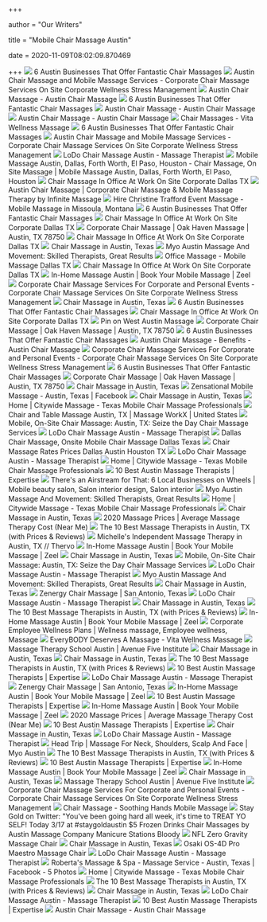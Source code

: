 +++
        
author = "Our Writers"
        
title = "Mobile Chair Massage Austin"
        
date = 2020-11-09T08:02:09.870469
        
+++
[ ![](https://austinot.com/wp-content/uploads/2019/01/Serenity-Wellness-Mobile-Massage-Therapists.jpg)](https://austinot.com/wp-content/uploads/2019/01/Serenity-Wellness-Mobile-Massage-Therapists.jpg) 6 Austin Businesses That Offer Fantastic Chair Massages
[ ![](https://bodyworkalternatives.com/wp-content/uploads/2015/11/austin-corporate-chair-massage-workplace.png)](https://bodyworkalternatives.com/wp-content/uploads/2015/11/austin-corporate-chair-massage-workplace.png) Austin Chair Massage and Mobile Massage Services - Corporate Chair Massage  Services On Site Corporate Wellness Stress Management
[ ![](https://www.austinchairmassage.com/uploads/3/4/4/8/34483466/austin-chair-massage-katy-massage-therapist-mobile-massage_orig.jpg)](https://www.austinchairmassage.com/uploads/3/4/4/8/34483466/austin-chair-massage-katy-massage-therapist-mobile-massage_orig.jpg) Austin Chair Massage - Austin Chair Massage
[ ![](https://austinot.com/wp-content/uploads/2019/01/Seize-the-Day-Chair-Massage-Somnio-1024x768.jpg)](https://austinot.com/wp-content/uploads/2019/01/Seize-the-Day-Chair-Massage-Somnio-1024x768.jpg) 6 Austin Businesses That Offer Fantastic Chair Massages
[ ![](https://www.austinchairmassage.com/uploads/3/4/4/8/34483466/editor/austin-chair-massage-therapists-meera-cobi-lindsay-katy-cheryl-v2_1.jpg?1531322776)](https://www.austinchairmassage.com/uploads/3/4/4/8/34483466/editor/austin-chair-massage-therapists-meera-cobi-lindsay-katy-cheryl-v2_1.jpg?1531322776) Austin Chair Massage - Austin Chair Massage
[ ![](http://austinchairmassage.com/uploads/3/4/4/8/34483466/3929399_orig.jpg)](http://austinchairmassage.com/uploads/3/4/4/8/34483466/3929399_orig.jpg) Austin Chair Massage - Austin Chair Massage
[ ![](https://static.spacecrafted.com/e56223bd68954f7d9aeb9fc1d8e08512/i/bee65eff13644362b39708449c4fd0c5/1/4SoifmQp45JMgBnHp7ed2/Copy%20of%20Chair.Massage.Austin.jpeg)](https://static.spacecrafted.com/e56223bd68954f7d9aeb9fc1d8e08512/i/bee65eff13644362b39708449c4fd0c5/1/4SoifmQp45JMgBnHp7ed2/Copy%20of%20Chair.Massage.Austin.jpeg) Chair Massages - Vita Wellness Massage
[ ![](https://austinot.com/wp-content/uploads/2019/01/Zen-Well-Chair-Massage.jpg)](https://austinot.com/wp-content/uploads/2019/01/Zen-Well-Chair-Massage.jpg) 6 Austin Businesses That Offer Fantastic Chair Massages
[ ![](https://i2.wp.com/bodyworkalternatives.com/wp-content/uploads/2015/11/austin-corporate-chair-massage-employee-health-fairs-trade-show-texas.png?ssl=1)](https://i2.wp.com/bodyworkalternatives.com/wp-content/uploads/2015/11/austin-corporate-chair-massage-employee-health-fairs-trade-show-texas.png?ssl=1) Austin Chair Massage and Mobile Massage Services - Corporate Chair Massage  Services On Site Corporate Wellness Stress Management
[ ![](https://lh3.googleusercontent.com/NkPl7UejkJjCu2SyBLQcGOCGp8dNV_JPE9Dc1m5Fg1nkvFqXF8zRP29d6hA0zl1_acCLK2EiJ4ZHL6E2JQ=w1080-h608-p-no-v0)](https://lh3.googleusercontent.com/NkPl7UejkJjCu2SyBLQcGOCGp8dNV_JPE9Dc1m5Fg1nkvFqXF8zRP29d6hA0zl1_acCLK2EiJ4ZHL6E2JQ=w1080-h608-p-no-v0) LoDo Chair Massage Austin - Massage Therapist
[ ![](https://img1.wsimg.com/isteam/ip/de5fb9be-d378-4de2-99cb-ecbdb1a17b13/images.jpeg/:/cr=t:0%25,l:0%25,w:100%25,h:100%25/rs=w:400,cg:true)](https://img1.wsimg.com/isteam/ip/de5fb9be-d378-4de2-99cb-ecbdb1a17b13/images.jpeg/:/cr=t:0%25,l:0%25,w:100%25,h:100%25/rs=w:400,cg:true) Mobile Massage Austin, Dallas, Forth Worth, El Paso, Houston - Chair Massage,  On Site Massage | Mobile Massage Austin, Dallas, Forth Worth, El Paso,  Houston
[ ![](https://massageintegration.com/wp-content/uploads/2020/02/Chair-Massage-Corporate-Massage-In-Office.jpg)](https://massageintegration.com/wp-content/uploads/2020/02/Chair-Massage-Corporate-Massage-In-Office.jpg) Chair Massage In Office At Work On Site Corporate Dallas TX
[ ![](https://www.infinitemassage.com/wp-content/uploads/2019/01/header_atlanta-624x184.jpg)](https://www.infinitemassage.com/wp-content/uploads/2019/01/header_atlanta-624x184.jpg) Austin Chair Massage | Corporate Chair Massage & Mobile Massage Therapy by  Infinite Massage
[ ![](https://s3.amazonaws.com/gigsalad_media/c/christine_trafford_event_massage_missoul/548871db34926.jpg)](https://s3.amazonaws.com/gigsalad_media/c/christine_trafford_event_massage_missoul/548871db34926.jpg) Hire Christine Trafford Event Massage - Mobile Massage in Missoula, Montana
[ ![](https://austinot.com/wp-content/uploads/2019/01/Austin-Chair-Massage-Meera-Hoffman-e1547736162956.jpg)](https://austinot.com/wp-content/uploads/2019/01/Austin-Chair-Massage-Meera-Hoffman-e1547736162956.jpg) 6 Austin Businesses That Offer Fantastic Chair Massages
[ ![](https://cdn.shortpixel.ai/client/q_glossy,ret_img,w_300,h_253/https://massageintegration.com/wp-content/uploads/2020/02/Chair-Massage-Therapist-Mobile-Corporate-Massage-At-Work-Dallas-Austin-Houston-San-Antonio-TX.jpg)](https://cdn.shortpixel.ai/client/q_glossy,ret_img,w_300,h_253/https://massageintegration.com/wp-content/uploads/2020/02/Chair-Massage-Therapist-Mobile-Corporate-Massage-At-Work-Dallas-Austin-Houston-San-Antonio-TX.jpg) Chair Massage In Office At Work On Site Corporate Dallas TX
[ ![](https://3989ac5bcbe1edfc864a-0a7f10f87519dba22d2dbc6233a731e5.ssl.cf2.rackcdn.com/oakhavenmassagenew/man-chair-massage.jpg)](https://3989ac5bcbe1edfc864a-0a7f10f87519dba22d2dbc6233a731e5.ssl.cf2.rackcdn.com/oakhavenmassagenew/man-chair-massage.jpg) Corporate Chair Massage | Oak Haven Massage | Austin, TX 78750
[ ![](https://massageintegration.com/wp-content/uploads/2020/02/Massage-At-Work-Chair-Massage-Corporate-Massage-Dallas-Fort-Worth-Austin-Houston-San-Antonio-TX.jpg)](https://massageintegration.com/wp-content/uploads/2020/02/Massage-At-Work-Chair-Massage-Corporate-Massage-Dallas-Fort-Worth-Austin-Houston-San-Antonio-TX.jpg) Chair Massage In Office At Work On Site Corporate Dallas TX
[ ![](https://lodochairmassage.com/userfiles/1463/images/service-office-chair-massage.jpg)](https://lodochairmassage.com/userfiles/1463/images/service-office-chair-massage.jpg) Chair Massage in Austin, Texas
[ ![](https://myoaustin.com/wp-content/uploads/2019/12/Austin-floor-barre-instructor-Rachel-Meador.jpg)](https://myoaustin.com/wp-content/uploads/2019/12/Austin-floor-barre-instructor-Rachel-Meador.jpg) Myo Austin Massage And Movement: Skilled Therapists, Great Results
[ ![](https://cdn.shortpixel.ai/client/q_glossy,ret_img,w_300,h_120/https://massageintegration.com/wp-content/uploads/2020/02/Chair-Massage-At-Work-Corporate-Chair-Massage-Dallas-Fort-Worth-Austin-Houston-San-Antonio-TX-Massage-Integration-300x120.jpg)](https://cdn.shortpixel.ai/client/q_glossy,ret_img,w_300,h_120/https://massageintegration.com/wp-content/uploads/2020/02/Chair-Massage-At-Work-Corporate-Chair-Massage-Dallas-Fort-Worth-Austin-Houston-San-Antonio-TX-Massage-Integration-300x120.jpg) Office Massage - Mobile Massage Dallas TX
[ ![](https://cdn.shortpixel.ai/client/q_glossy,ret_img/https://massageintegration.com/wp-content/uploads/2018/09/Chair-Massage-Dallas-TX-In-Home-Mobile-Hotel-Massage-Dallas-TX-by-Massage-Integration.jpg)](https://cdn.shortpixel.ai/client/q_glossy,ret_img/https://massageintegration.com/wp-content/uploads/2018/09/Chair-Massage-Dallas-TX-In-Home-Mobile-Hotel-Massage-Dallas-TX-by-Massage-Integration.jpg) Chair Massage In Office At Work On Site Corporate Dallas TX
[ ![](https://www.zeel.com/assets/4/svg/massages/sports.svg)](https://www.zeel.com/assets/4/svg/massages/sports.svg) In-Home Massage Austin | Book Your Mobile Massage | Zeel
[ ![](https://i2.wp.com/bodyworkalternatives.com/wp-content/uploads/2019/02/chair-massage-near-me.png?fit=560%2C315&ssl=1)](https://i2.wp.com/bodyworkalternatives.com/wp-content/uploads/2019/02/chair-massage-near-me.png?fit=560%2C315&ssl=1) Corporate Chair Massage Services For Corporate and Personal Events -  Corporate Chair Massage Services On Site Corporate Wellness Stress  Management
[ ![](https://lodochairmassage.com/userfiles/1463/images/massage-thumb-1.jpg)](https://lodochairmassage.com/userfiles/1463/images/massage-thumb-1.jpg) Chair Massage in Austin, Texas
[ ![](https://austinot.com/wp-content/uploads/2019/01/A-Healers-Touch-Chair-Massage-Copy.jpg)](https://austinot.com/wp-content/uploads/2019/01/A-Healers-Touch-Chair-Massage-Copy.jpg) 6 Austin Businesses That Offer Fantastic Chair Massages
[ ![](https://cdn.shortpixel.ai/client/q_glossy,ret_img,w_300,h_253/https://massageintegration.com/wp-content/uploads/2020/02/Corporate-Chair-Massage-In-Office-At-Work-Dallas-Fort-Worth-Houston-Austin-San-Antonio-TX-by-Massage-Integration-300x253.jpg)](https://cdn.shortpixel.ai/client/q_glossy,ret_img,w_300,h_253/https://massageintegration.com/wp-content/uploads/2020/02/Corporate-Chair-Massage-In-Office-At-Work-Dallas-Fort-Worth-Houston-Austin-San-Antonio-TX-by-Massage-Integration-300x253.jpg) Chair Massage In Office At Work On Site Corporate Dallas TX
[ ![](https://i.pinimg.com/originals/4a/35/c4/4a35c46748468a5c7688a7d05045cb58.png)](https://i.pinimg.com/originals/4a/35/c4/4a35c46748468a5c7688a7d05045cb58.png) Pin on West Austin Massage
[ ![](https://3989ac5bcbe1edfc864a-0a7f10f87519dba22d2dbc6233a731e5.ssl.cf2.rackcdn.com/oakhavenmassagenew/woman-chair-massage_copy.jpg)](https://3989ac5bcbe1edfc864a-0a7f10f87519dba22d2dbc6233a731e5.ssl.cf2.rackcdn.com/oakhavenmassagenew/woman-chair-massage_copy.jpg) Corporate Chair Massage | Oak Haven Massage | Austin, TX 78750
[ ![](https://austinot.com/wp-content/uploads/2019/01/Knot-Anymore-Chair-Massage-Caffe-Teo-1024x768-1-e1548086837488.jpg)](https://austinot.com/wp-content/uploads/2019/01/Knot-Anymore-Chair-Massage-Caffe-Teo-1024x768-1-e1548086837488.jpg) 6 Austin Businesses That Offer Fantastic Chair Massages
[ ![](http://austinchairmassage.com/uploads/3/4/4/8/34483466/2613113.jpg)](http://austinchairmassage.com/uploads/3/4/4/8/34483466/2613113.jpg) Austin Chair Massage - Benefits - Austin Chair Massage
[ ![](https://i0.wp.com/bodyworkalternatives.com/wp-content/uploads/2016/04/request-corporate-chair-massage-book-now-proposal-rates-contract.png?resize=600%2C200&ssl=1)](https://i0.wp.com/bodyworkalternatives.com/wp-content/uploads/2016/04/request-corporate-chair-massage-book-now-proposal-rates-contract.png?resize=600%2C200&ssl=1) Corporate Chair Massage Services For Corporate and Personal Events -  Corporate Chair Massage Services On Site Corporate Wellness Stress  Management
[ ![](https://austinot.com/wp-content/uploads/2019/01/Myo-Massage-Bodywork-and-Acupuncture.jpg)](https://austinot.com/wp-content/uploads/2019/01/Myo-Massage-Bodywork-and-Acupuncture.jpg) 6 Austin Businesses That Offer Fantastic Chair Massages
[ ![](https://3989ac5bcbe1edfc864a-0a7f10f87519dba22d2dbc6233a731e5.ssl.cf2.rackcdn.com/oakhavenmassageaustin/logo/oak-haven-logo-1/oak-haven-logo-1_600x340.png)](https://3989ac5bcbe1edfc864a-0a7f10f87519dba22d2dbc6233a731e5.ssl.cf2.rackcdn.com/oakhavenmassageaustin/logo/oak-haven-logo-1/oak-haven-logo-1_600x340.png) Corporate Chair Massage | Oak Haven Massage | Austin, TX 78750
[ ![](https://lodochairmassage.com/userfiles/1463/images/austin-massage-jen.jpg)](https://lodochairmassage.com/userfiles/1463/images/austin-massage-jen.jpg) Chair Massage in Austin, Texas
[ ![](https://lookaside.fbsbx.com/lookaside/crawler/media/?media_id=453253684858887)](https://lookaside.fbsbx.com/lookaside/crawler/media/?media_id=453253684858887) Zensational Mobile Massage - Austin, Texas | Facebook
[ ![](https://lodochairmassage.com/userfiles/1463/images/DSC_0014.JPG?t=20190308120317)](https://lodochairmassage.com/userfiles/1463/images/DSC_0014.JPG?t=20190308120317) Chair Massage in Austin, Texas
[ ![](https://static.wixstatic.com/media/13e626_ff17bc97240b4b448ffee41082dd22b7~mv2.jpg/v1/fill/w_600,h_520,al_c,q_80,usm_0.66_1.00_0.01/13e626_ff17bc97240b4b448ffee41082dd22b7~mv2.webp)](https://static.wixstatic.com/media/13e626_ff17bc97240b4b448ffee41082dd22b7~mv2.jpg/v1/fill/w_600,h_520,al_c,q_80,usm_0.66_1.00_0.01/13e626_ff17bc97240b4b448ffee41082dd22b7~mv2.webp) Home | Citywide Massage - Texas Mobile Chair Massage Professionals
[ ![](https://static.wixstatic.com/media/00316870caf748469a2351dd926263e2.jpg/v1/fill/w_640,h_312,al_c,q_80,usm_0.66_1.00_0.01/00316870caf748469a2351dd926263e2.webp)](https://static.wixstatic.com/media/00316870caf748469a2351dd926263e2.jpg/v1/fill/w_640,h_312,al_c,q_80,usm_0.66_1.00_0.01/00316870caf748469a2351dd926263e2.webp) Chair and Table Massage Austin, TX | Massage WorkX | United States
[ ![](https://seizethedaymassage.com/wordpress1/wp-content/uploads/2016/08/logo_new1.png)](https://seizethedaymassage.com/wordpress1/wp-content/uploads/2016/08/logo_new1.png) Mobile, On-Site Chair Massage: Austin, TX: Seize the Day Chair Massage  Services
[ ![](https://lh3.googleusercontent.com/qV7RALdk36QMk3rn6XIsEdc2vDDu2W9Ra0kJQmiZphvREcy83hOXF_e0vi47PbnlKwTkkdvy4snUN1WIaw=w768-h768-n-o-v1)](https://lh3.googleusercontent.com/qV7RALdk36QMk3rn6XIsEdc2vDDu2W9Ra0kJQmiZphvREcy83hOXF_e0vi47PbnlKwTkkdvy4snUN1WIaw=w768-h768-n-o-v1) LoDo Chair Massage Austin - Massage Therapist
[ ![](https://massageintegration.com/wp-content/uploads/2017/06/Chair-Massage-Therapy-Corporate-Office-Chair-Massage-Dallas-Houston-TX.jpg)](https://massageintegration.com/wp-content/uploads/2017/06/Chair-Massage-Therapy-Corporate-Office-Chair-Massage-Dallas-Houston-TX.jpg) Dallas Chair Massage, Onsite Mobile Chair Massage Dallas Texas
[ ![](https://massageintegration.com/wp-content/uploads/2015/04/Chair-Massage-Office-Chair-Massage-Corporate-Wellness-Program-Dallas-Fort-Worth-Frisco-TX.jpg)](https://massageintegration.com/wp-content/uploads/2015/04/Chair-Massage-Office-Chair-Massage-Corporate-Wellness-Program-Dallas-Fort-Worth-Frisco-TX.jpg) Chair Massage Rates Prices Dallas Austin Houston TX
[ ![](https://lh3.googleusercontent.com/keomJybUb9IzVhj_MHXT7GepWYu9VrbuMIaPAKL2b0CFX2oMQ1UeSEOMHDnIAeYXDLJb7STBnnQryPMZ8Q=w768-h768-n-o-v1)](https://lh3.googleusercontent.com/keomJybUb9IzVhj_MHXT7GepWYu9VrbuMIaPAKL2b0CFX2oMQ1UeSEOMHDnIAeYXDLJb7STBnnQryPMZ8Q=w768-h768-n-o-v1) LoDo Chair Massage Austin - Massage Therapist
[ ![](https://static.wixstatic.com/media/13e626_9a03d2de329a4ef09c939fe8eb09f504~mv2.gif)](https://static.wixstatic.com/media/13e626_9a03d2de329a4ef09c939fe8eb09f504~mv2.gif) Home | Citywide Massage - Texas Mobile Chair Massage Professionals
[ ![](https://res.cloudinary.com/expertise-com/image/upload/f_auto,fl_lossy,q_auto:low/remote_media/logos/austin_tx_massage-therapy_24.jpg)](https://res.cloudinary.com/expertise-com/image/upload/f_auto,fl_lossy,q_auto:low/remote_media/logos/austin_tx_massage-therapy_24.jpg) 10 Best Austin Massage Therapists | Expertise
[ ![](https://i.pinimg.com/originals/a0/d1/68/a0d168a155ce62ea80b4403704525e78.jpg)](https://i.pinimg.com/originals/a0/d1/68/a0d168a155ce62ea80b4403704525e78.jpg) There's an Airstream for That: 6 Local Businesses on Wheels | Mobile beauty  salon, Salon interior design, Salon interior
[ ![](https://2m5t8daxo37ywq9is5zkprm0-wpengine.netdna-ssl.com/wp-content/uploads/2019/12/Austin-feldenkrais-instructor-Michelle-Drerup.jpg)](https://2m5t8daxo37ywq9is5zkprm0-wpengine.netdna-ssl.com/wp-content/uploads/2019/12/Austin-feldenkrais-instructor-Michelle-Drerup.jpg) Myo Austin Massage And Movement: Skilled Therapists, Great Results
[ ![](https://static.wixstatic.com/media/11062b_2042bb7351284f0f982e4787d37415e6f000.jpg/v1/fill/w_149,h_1080,al_c,q_80/11062b_2042bb7351284f0f982e4787d37415e6f000.webp)](https://static.wixstatic.com/media/11062b_2042bb7351284f0f982e4787d37415e6f000.jpg/v1/fill/w_149,h_1080,al_c,q_80/11062b_2042bb7351284f0f982e4787d37415e6f000.webp) Home | Citywide Massage - Texas Mobile Chair Massage Professionals
[ ![](https://lodochairmassage.com/userfiles/1463/images/austin-massage-leslie.jpg)](https://lodochairmassage.com/userfiles/1463/images/austin-massage-leslie.jpg) Chair Massage in Austin, Texas
[ ![](http://cdn.thervo.com/assets/images/content/thervo-massage-prices-chart.jpg)](http://cdn.thervo.com/assets/images/content/thervo-massage-prices-chart.jpg) 2020 Massage Prices | Average Massage Therapy Cost (Near Me)
[ ![](https://cdn.thervo.com/profile-pro/5d2e6d24bc007b1386d63c78_profile.jpg)](https://cdn.thervo.com/profile-pro/5d2e6d24bc007b1386d63c78_profile.jpg) The 10 Best Massage Therapists in Austin, TX (with Prices & Reviews)
[ ![](https://cdn.thervo.com/profile-pro/5a50a324fcf6dd1760ca30a5_profile.jpg)](https://cdn.thervo.com/profile-pro/5a50a324fcf6dd1760ca30a5_profile.jpg) Michelle's Independent Massage Therapy in Austin, TX // Thervo
[ ![](https://7af91aa4015eae624088-aad6aaa5918da54118bbf7d27841fcba.ssl.cf5.rackcdn.com/managed/metrogroups/passport_stamp-aa599fd6cdde39cca22f3325dd65494b9b76f12c.png)](https://7af91aa4015eae624088-aad6aaa5918da54118bbf7d27841fcba.ssl.cf5.rackcdn.com/managed/metrogroups/passport_stamp-aa599fd6cdde39cca22f3325dd65494b9b76f12c.png) In-Home Massage Austin | Book Your Mobile Massage | Zeel
[ ![](https://lodochairmassage.com/userfiles/1463/images/PhotoMichaelNeely.png?t=20200819080856)](https://lodochairmassage.com/userfiles/1463/images/PhotoMichaelNeely.png?t=20200819080856) Chair Massage in Austin, Texas
[ ![](https://seizethedaymassage.com/wordpress1/wp-content/uploads/2015/08/Icon_02.png)](https://seizethedaymassage.com/wordpress1/wp-content/uploads/2015/08/Icon_02.png) Mobile, On-Site Chair Massage: Austin, TX: Seize the Day Chair Massage  Services
[ ![](https://lh3.googleusercontent.com/p/AF1QipMfe8YjiTXexKzGeb--YiceqoSBJqJYKlgNisbJ=s1280-p-no-v1)](https://lh3.googleusercontent.com/p/AF1QipMfe8YjiTXexKzGeb--YiceqoSBJqJYKlgNisbJ=s1280-p-no-v1) LoDo Chair Massage Austin - Massage Therapist
[ ![](https://myoaustin.com/wp-content/uploads/2018/09/MYO_180.png)](https://myoaustin.com/wp-content/uploads/2018/09/MYO_180.png) Myo Austin Massage And Movement: Skilled Therapists, Great Results
[ ![](https://lodochairmassage.com/userfiles/1463/images/Chair%20stock%201.jpeg?t=20190311120325)](https://lodochairmassage.com/userfiles/1463/images/Chair%20stock%201.jpeg?t=20190311120325) Chair Massage in Austin, Texas
[ ![](http://www.getzenergy.com/wp-content/uploads/2020/01/full-logo_version-1.png)](http://www.getzenergy.com/wp-content/uploads/2020/01/full-logo_version-1.png) Zenergy Chair Massage | San Antonio, Texas
[ ![](https://lh3.googleusercontent.com/9kqj2q9lGBxwlDK8uefgCQ_JoJ6AXp2dShyfYPeRpkvgDTg-ce3Cv-SF4GItZ-jHkqMNx4whDiI71Zf4WA=w768-h768-n-o-v1)](https://lh3.googleusercontent.com/9kqj2q9lGBxwlDK8uefgCQ_JoJ6AXp2dShyfYPeRpkvgDTg-ce3Cv-SF4GItZ-jHkqMNx4whDiI71Zf4WA=w768-h768-n-o-v1) LoDo Chair Massage Austin - Massage Therapist
[ ![](https://lodochairmassage.com/userfiles/1463/images/10-years.png)](https://lodochairmassage.com/userfiles/1463/images/10-years.png) Chair Massage in Austin, Texas
[ ![](https://cdn.thervo.com/profile-pro/5be785aad45cd4ea52ac2ec2_profile.jpg)](https://cdn.thervo.com/profile-pro/5be785aad45cd4ea52ac2ec2_profile.jpg) The 10 Best Massage Therapists in Austin, TX (with Prices & Reviews)
[ ![](https://7af91aa4015eae624088-aad6aaa5918da54118bbf7d27841fcba.ssl.cf5.rackcdn.com/managed/docs/283005/profile_pic_sm-60ec0751739af01b0daf4381d69cb00825b6a871.jpg)](https://7af91aa4015eae624088-aad6aaa5918da54118bbf7d27841fcba.ssl.cf5.rackcdn.com/managed/docs/283005/profile_pic_sm-60ec0751739af01b0daf4381d69cb00825b6a871.jpg) In-Home Massage Austin | Book Your Mobile Massage | Zeel
[ ![](https://i.pinimg.com/originals/61/af/31/61af31e8be9e24332503207b25ea47d2.jpg)](https://i.pinimg.com/originals/61/af/31/61af31e8be9e24332503207b25ea47d2.jpg) Corporate Employee Wellness Plans | Wellness massage, Employee wellness,  Massage
[ ![](https://static.spacecrafted.com/e56223bd68954f7d9aeb9fc1d8e08512/i/a5dcf07a556149efaf3aed48e088f77f/1/4SoifmQpDrHbZJ6Vx93rk/FREE_chair_massage.jpg)](https://static.spacecrafted.com/e56223bd68954f7d9aeb9fc1d8e08512/i/a5dcf07a556149efaf3aed48e088f77f/1/4SoifmQpDrHbZJ6Vx93rk/FREE_chair_massage.jpg) EveryBODY Deserves A Massage - Vita Wellness Massage
[ ![](https://www.avenuefive.edu/wp-content/uploads/2018/07/Massage-March2020-1.jpg)](https://www.avenuefive.edu/wp-content/uploads/2018/07/Massage-March2020-1.jpg) Massage Therapy School Austin | Avenue Five Institute
[ ![](https://lodochairmassage.com/userfiles/1463/images/austin-kirsten.jpg)](https://lodochairmassage.com/userfiles/1463/images/austin-kirsten.jpg) Chair Massage in Austin, Texas
[ ![](https://lodochairmassage.com/userfiles/1463/images/Photo%20Kathleen(5).jpg?t=20200819080841)](https://lodochairmassage.com/userfiles/1463/images/Photo%20Kathleen(5).jpg?t=20200819080841) Chair Massage in Austin, Texas
[ ![](https://cdn.thervo.com/profile-pro/59adbd6632ac4c874c389cd9_profile.jpg)](https://cdn.thervo.com/profile-pro/59adbd6632ac4c874c389cd9_profile.jpg) The 10 Best Massage Therapists in Austin, TX (with Prices & Reviews)
[ ![](https://res.cloudinary.com/expertise-com/image/upload/f_auto,fl_lossy,q_auto:low/remote_media/logos/austin_tx_massage-therapy_30.jpg)](https://res.cloudinary.com/expertise-com/image/upload/f_auto,fl_lossy,q_auto:low/remote_media/logos/austin_tx_massage-therapy_30.jpg) 10 Best Austin Massage Therapists | Expertise
[ ![](https://lh3.googleusercontent.com/JPS7u59EUwFgbw_U0i9r14mkJkvEXZWDFa_9OMaFGNdW0ZowC6QvurIF3ZItsEXFYrWWHhomlGmt4SnfOQ=w768-h768-n-o-v1)](https://lh3.googleusercontent.com/JPS7u59EUwFgbw_U0i9r14mkJkvEXZWDFa_9OMaFGNdW0ZowC6QvurIF3ZItsEXFYrWWHhomlGmt4SnfOQ=w768-h768-n-o-v1) LoDo Chair Massage Austin - Massage Therapist
[ ![](https://www.getzenergy.com/wp-content/uploads/2020/01/IMG_0124.jpg)](https://www.getzenergy.com/wp-content/uploads/2020/01/IMG_0124.jpg) Zenergy Chair Massage | San Antonio, Texas
[ ![](https://7af91aa4015eae624088-aad6aaa5918da54118bbf7d27841fcba.ssl.cf5.rackcdn.com/managed/press/press-75acf9c5da9c505a5f98ee99f8c2f5e052b34b9a.png)](https://7af91aa4015eae624088-aad6aaa5918da54118bbf7d27841fcba.ssl.cf5.rackcdn.com/managed/press/press-75acf9c5da9c505a5f98ee99f8c2f5e052b34b9a.png) In-Home Massage Austin | Book Your Mobile Massage | Zeel
[ ![](https://res.cloudinary.com/expertise-com/image/upload/f_auto,fl_lossy,q_auto:low/remote_media/logos/austin_tx_massage-therapy_25.jpg)](https://res.cloudinary.com/expertise-com/image/upload/f_auto,fl_lossy,q_auto:low/remote_media/logos/austin_tx_massage-therapy_25.jpg) 10 Best Austin Massage Therapists | Expertise
[ ![](https://www.zeel.com/assets/4/svg/massages/swedish.svg)](https://www.zeel.com/assets/4/svg/massages/swedish.svg) In-Home Massage Austin | Book Your Mobile Massage | Zeel
[ ![](http://cdn.thervo.com/assets/images/content/thervo-professional-massage-therapy-rates-chart.jpg)](http://cdn.thervo.com/assets/images/content/thervo-professional-massage-therapy-rates-chart.jpg) 2020 Massage Prices | Average Massage Therapy Cost (Near Me)
[ ![](https://res.cloudinary.com/expertise-com/image/upload/f_auto,fl_lossy,q_auto:low/remote_media/logos/austin_tx_massage-therapy_20.jpg)](https://res.cloudinary.com/expertise-com/image/upload/f_auto,fl_lossy,q_auto:low/remote_media/logos/austin_tx_massage-therapy_20.jpg) 10 Best Austin Massage Therapists | Expertise
[ ![](https://lodochairmassage.com/userfiles/1463/images/austin-li.jpg)](https://lodochairmassage.com/userfiles/1463/images/austin-li.jpg) Chair Massage in Austin, Texas
[ ![](https://lh3.googleusercontent.com/p/AF1QipOoK2TK_XJjY_dOJDaVrDXV4rbCrhv3de2WA7yR=s1280-p-no-v1)](https://lh3.googleusercontent.com/p/AF1QipOoK2TK_XJjY_dOJDaVrDXV4rbCrhv3de2WA7yR=s1280-p-no-v1) LoDo Chair Massage Austin - Massage Therapist
[ ![](https://myoaustin.com/wp-content/uploads/2019/11/head-trip-squoosh.jpg)](https://myoaustin.com/wp-content/uploads/2019/11/head-trip-squoosh.jpg) Head Trip | Massage For Neck, Shoulders, Scalp And Face | Myo Austin
[ ![](https://cdn.thervo.com/profile-pro/5964feabe64a29987120310e_profile.jpg)](https://cdn.thervo.com/profile-pro/5964feabe64a29987120310e_profile.jpg) The 10 Best Massage Therapists in Austin, TX (with Prices & Reviews)
[ ![](https://res.cloudinary.com/expertise-com/image/upload/f_auto,fl_lossy,q_auto:low/remote_media/logos/austin_tx_massage-therapy_14.jpg)](https://res.cloudinary.com/expertise-com/image/upload/f_auto,fl_lossy,q_auto:low/remote_media/logos/austin_tx_massage-therapy_14.jpg) 10 Best Austin Massage Therapists | Expertise
[ ![](https://7af91aa4015eae624088-aad6aaa5918da54118bbf7d27841fcba.ssl.cf5.rackcdn.com/managed/press/press-0755e3e7d3f95a25eba697912f52784c434ca9d9.png)](https://7af91aa4015eae624088-aad6aaa5918da54118bbf7d27841fcba.ssl.cf5.rackcdn.com/managed/press/press-0755e3e7d3f95a25eba697912f52784c434ca9d9.png) In-Home Massage Austin | Book Your Mobile Massage | Zeel
[ ![](https://lodochairmassage.com/userfiles/1463/images/choicekinchen.jpg)](https://lodochairmassage.com/userfiles/1463/images/choicekinchen.jpg) Chair Massage in Austin, Texas
[ ![](https://www.avenuefive.edu/wp-content/uploads/2018/07/ICONOS2019.png)](https://www.avenuefive.edu/wp-content/uploads/2018/07/ICONOS2019.png) Massage Therapy School Austin | Avenue Five Institute
[ ![](https://i0.wp.com/bodyworkalternatives.com/wp-content/uploads/2016/04/chair-massage-testimonial-cleveland-ohio.png?ssl=1)](https://i0.wp.com/bodyworkalternatives.com/wp-content/uploads/2016/04/chair-massage-testimonial-cleveland-ohio.png?ssl=1) Corporate Chair Massage Services For Corporate and Personal Events -  Corporate Chair Massage Services On Site Corporate Wellness Stress  Management
[ ![](https://soothinghandsmobilemassage.com/wp-content/uploads/2018/09/cropped-austin-skyline-evening-panorama-7-4-2.jpg)](https://soothinghandsmobilemassage.com/wp-content/uploads/2018/09/cropped-austin-skyline-evening-panorama-7-4-2.jpg) Chair Massage - Soothing Hands Mobile Massage
[ ![](https://pbs.twimg.com/media/D139ZzCXQAY3kyd.jpg)](https://pbs.twimg.com/media/D139ZzCXQAY3kyd.jpg) Stay Gold on Twitter: "You've been going hard all week, it's time to TREAT  YO SELF! Today 3/17 at #staygoldaustin $5 Frozen Drinks Chair Massages by Austin  Massage Company Manicure Stations Bloody
[ ![](https://images.costco-static.com/ImageDelivery/imageService?profileId=12026540&imageId=100397346-847__1&recipeName=350)](https://images.costco-static.com/ImageDelivery/imageService?profileId=12026540&imageId=100397346-847__1&recipeName=350) NFL Zero Gravity Massage Chair
[ ![](https://lodochairmassage.com/userfiles/1463/images/massage-thumb-2.jpg)](https://lodochairmassage.com/userfiles/1463/images/massage-thumb-2.jpg) Chair Massage in Austin, Texas
[ ![](https://images.costco-static.com/ImageDelivery/imageService?profileId=12026540&imageId=100417120-847__1&recipeName=350)](https://images.costco-static.com/ImageDelivery/imageService?profileId=12026540&imageId=100417120-847__1&recipeName=350) Osaki OS-4D Pro Maestro Massage Chair
[ ![](https://lh3.googleusercontent.com/p/AF1QipPOXv1hrw84DQ4R32I5IOLuGYBRU38EcGKCta39=s1280-p-no-v1)](https://lh3.googleusercontent.com/p/AF1QipPOXv1hrw84DQ4R32I5IOLuGYBRU38EcGKCta39=s1280-p-no-v1) LoDo Chair Massage Austin - Massage Therapist
[ ![](https://lookaside.fbsbx.com/lookaside/crawler/media/?media_id=1172044996223645)](https://lookaside.fbsbx.com/lookaside/crawler/media/?media_id=1172044996223645) Roberta's Massage & Spa - Massage Service - Austin, Texas | Facebook - 5  Photos
[ ![](https://static.wixstatic.com/media/13e626_b74b024bc113440990754165e2110318~mv2.jpg)](https://static.wixstatic.com/media/13e626_b74b024bc113440990754165e2110318~mv2.jpg) Home | Citywide Massage - Texas Mobile Chair Massage Professionals
[ ![](https://cdn.thervo.com/profile-pro/5f0cf329e266710f434a6202_profile.jpg)](https://cdn.thervo.com/profile-pro/5f0cf329e266710f434a6202_profile.jpg) The 10 Best Massage Therapists in Austin, TX (with Prices & Reviews)
[ ![](https://lodochairmassage.com/userfiles/1463/sarahbarnes.jpg)](https://lodochairmassage.com/userfiles/1463/sarahbarnes.jpg) Chair Massage in Austin, Texas
[ ![](https://lh3.googleusercontent.com/7xI4ftZWe29f4kA7YBPE5lTh-YmVFAQnxkRZFibh6mV5pLZXnjdcY5GI6_epsNXbnO_hgdktFJ_GG0bSJg=w768-h768-n-o-v1)](https://lh3.googleusercontent.com/7xI4ftZWe29f4kA7YBPE5lTh-YmVFAQnxkRZFibh6mV5pLZXnjdcY5GI6_epsNXbnO_hgdktFJ_GG0bSJg=w768-h768-n-o-v1) LoDo Chair Massage Austin - Massage Therapist
[ ![](https://res.cloudinary.com/expertise-com/image/upload/f_auto,fl_lossy,q_auto:low/remote_media/logos/austin_tx_massage-therapy_16.jpg)](https://res.cloudinary.com/expertise-com/image/upload/f_auto,fl_lossy,q_auto:low/remote_media/logos/austin_tx_massage-therapy_16.jpg) 10 Best Austin Massage Therapists | Expertise
[ ![](https://www.austinchairmassage.com/uploads/3/4/4/8/34483466/edited/meeramassage-katrina.jpg)](https://www.austinchairmassage.com/uploads/3/4/4/8/34483466/edited/meeramassage-katrina.jpg) Austin Chair Massage - Austin Chair Massage
